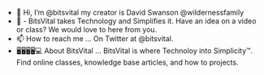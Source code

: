 - 👋 Hi, I’m @bitsvital my creator is David Swanson @wildernessfamily
- 👀 - BitsVital takes Technology and Simplifies it. Have an idea on a video or class? We would love to here from you.
- 📫 How to reach me ... On Twitter at @bitsvital.
- 🖥🖥🖥🖥💻 About BitsVital ... BitsVital is where Technoloy into Simplicity™. Find online classes, knowledge base articles, and how to projects.
